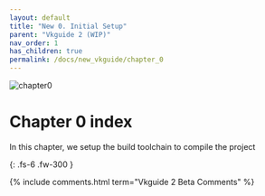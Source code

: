 ```yaml
---
layout: default
title: "New 0. Initial Setup"
parent: "Vkguide 2 (WIP)"
nav_order: 1
has_children: true
permalink: /docs/new_vkguide/chapter_0
---
```

![chapter0]({{site.baseurl}}/diagrams/chapter0.png)


# Chapter 0 index


In this chapter, we setup the build toolchain to compile the project

{: .fs-6 .fw-300 }


{% include comments.html term="Vkguide 2 Beta Comments" %}
